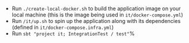 
* Run `./create-local-docker.sh` to build the application image on your local machine (this is the image being used in `it/docker-compose.yml`)
* Run `/it/up.sh` to spin up the application along with its dependencies (defined in `it/docker-compose.infra.yml`)
* Run `sbt "project it; IntegrationTest / test"`%    